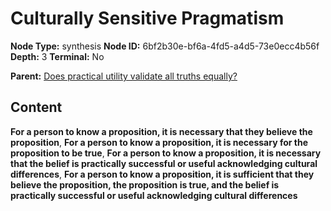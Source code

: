 # Culturally Sensitive Pragmatism

**Node Type:** synthesis
**Node ID:** 6bf2b30e-bf6a-4fd5-a4d5-73e0ecc4b56f
**Depth:** 3
**Terminal:** No

**Parent:** [Does practical utility validate all truths equally?](does-practical-utility-validate-all-truths-equally.md)

## Content

**For a person to know a proposition, it is necessary that they believe the proposition**, **For a person to know a proposition, it is necessary for the proposition to be true**, **For a person to know a proposition, it is necessary that the belief is practically successful or useful acknowledging cultural differences**, **For a person to know a proposition, it is sufficient that they believe the proposition, the proposition is true, and the belief is practically successful or useful acknowledging cultural differences**
